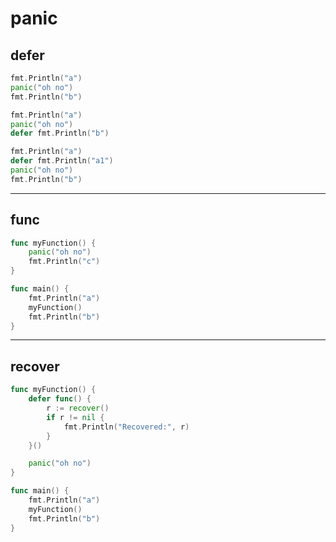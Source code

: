 # panic

## defer

```go
fmt.Println("a")
panic("oh no")
fmt.Println("b")
```

```go
fmt.Println("a")
panic("oh no")
defer fmt.Println("b")
```

```go
fmt.Println("a")
defer fmt.Println("a1")
panic("oh no")
fmt.Println("b")
```


---

## func

```go
func myFunction() {
	panic("oh no")
	fmt.Println("c")
}

func main() {
	fmt.Println("a")
	myFunction()
	fmt.Println("b")
}
```


---

## recover

```go
func myFunction() {
	defer func() {
		r := recover()
		if r != nil {
			fmt.Println("Recovered:", r)
		}
	}()

	panic("oh no")
}

func main() {
	fmt.Println("a")
	myFunction()
	fmt.Println("b")
}
```
